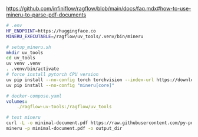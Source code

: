 https://github.com/infiniflow/ragflow/blob/main/docs/faq.mdx#how-to-use-mineru-to-parse-pdf-documents

```bash
# .env
HF_ENDPOINT=https://huggingface.co
MINERU_EXECUTABLE=/ragflow/uv_tools/.venv/bin/mineru
```

```bash
# setup_mineru.sh
mkdir uv_tools
cd uv_tools
uv venv .venv
. .venv/bin/activate
# force install pytorch CPU version
uv pip install --no-config torch torchvision --index-url https://download.pytorch.org/whl/cpu 
uv pip install --no-config "mineru[core]"
```

```yaml
# docker-compose.yaml
volumes:
    ./ragflow-uv-tools:/ragflow/uv_tools
```

```bash
# test mineru
curl -L -o minimal-document.pdf https://raw.githubusercontent.com/py-pdf/sample-files/main/001-trivial/minimal-document.pdf
mineru -p minimal-document.pdf -o output_dir
```

